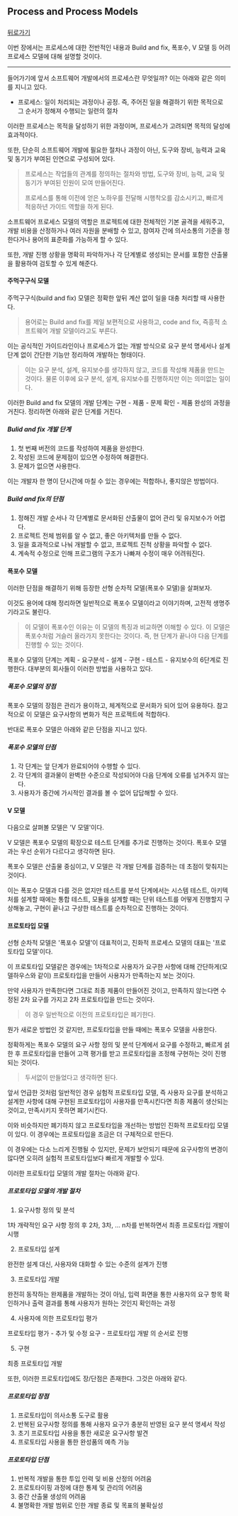 ## Process and Process Models

##### 

[뒤로가기](/softwareengineering/README.md)

이번 장에서는 프로세스에 대한 전반적인 내용과 Build and fix, 폭포수, V 모델 등 어려 프로세스 모델에 대해 설명할 것이다.

---

들어가기에 앞서 소프트웨어 개발에서의 프로세스란 무엇일까? 이는 아래와 같은 의미를 지니고 있다.  

* 프로세스: 일이 처리되는 과정이나 공정. 즉, 주어진 일을 해결하기 위한 목적으로 그 순서가 정해져  수행되는 일련의 절차  

이러한 프로세스는 목적을 달성하기 위한 과정이며, 프로세스가 고려되면 목적의 달성에 효과적이다.  

또한, 단순히 소프트웨어 개발에 필요한 절차나 과정이 아닌, 도구와 장비, 능력과 교육 및 동기가 부여된 인연으로 구성되어 있다.  

> 프로세스는 작업들의 관계를 정의하는 절차와 방법, 도구와 장비, 능력, 교육 및 동기가 부여된 인원이 모여 만들어진다.  
>
> 프로세스를 통해 이전에 얻은 노하우를 전달해 시행착오를 감소시키고, 빠르게 적응하년 가이드 역할을 하게 된다.  

소프트웨어 프로세스 모델의 역할은 프로젝트에 대한 전체적인 기본 골격을 세워주고, 개발 비용을 산정하거나 여러 자원을 분배할 수 있고, 참여자 간에 의사소통의 기준을 정한다거나 용어의 표준화를 가능하게 할 수 있다.  

또한, 개발 진행 상황을 명확히 파악하거나 각 단계별로 생성되는 문서를 포함한 산출물을 활용하여 검토할 수 있게 해준다.  

#### 주먹구구식 모델  

주먹구구식(build and fix) 모델은 정확한 앞뒤 계산 없이 일을 대충 처리할 때 사용한다.  

> 용어로는 Build and fix를 제일 보편적으로 사용하고, code and fix, 즉흥적 소프트웨어 개발 모델이라고도 부른다.  

이는 공식적인 가이드라인이나 프로세스가 없는 개발 방식으로 요구 분석 명세서나 설계 단계 없이 간단한 기능만 정리하여 개발하는 형태이다.  

> 이는 요구 분석, 설계, 유지보수를 생각하지 않고, 코드를 작성해 제품을 만드는 것이다. 물론 이후에 요구 분석, 설계, 유지보수를 진행하지만 이는 의미없는 일이다.  

이러한 Build and fix 모델의 개발 단계는 구현 - 제품 - 문제 확인 - 제품 완성의 과정을 거친다. 정리하면 아래와 같은 단계를 거친다.  

##### Bulid and fix 개발 단계  

1. 첫 번째 버전의 코드를 작성하여 제품을 완성한다.  
2. 작성된 코드에 문제점이 있으면 수정하여 해결한다.  
3. 문제가 없으면 사용한다.  

이는 개발자 한 명이 단시간에 마칠 수 있는 경우에는 적합하나, 좋지않은 방법이다.  

##### Build and fix의 단점  

1. 정해진 개발 순서나 각 단계별로 문서화된 산출물이 없어 관리 및 유지보수가 어렵다.  
2. 프로젝트 전체 범위를 알 수 없고, 좋은 아키텍처를 만들 수 없다.  
3. 일을 효과적으로 나눠 개발할 수 없고, 프로젝트 진척 상황을 파악할 수 없다.  
4. 계속적 수정으로 인해 프로그램의 구조가 나빠져 수정이 매우 어려워진다.  
  
#### 폭포수 모델  

이러한 단점을 해결하기 위해 등장한 선형 순차적 모델(폭포수 모델)을 살펴보자.  

이것도 용어에 대해 정리하면 일반적으로 폭포수 모델이라고 이야기하며, 고전적 생명주기라고도 불린다.  

> 이 모델이 폭포수인 이유는 이 모델의 특징과 비교하면 이해할 수 있다. 이 모델은 폭포수처럼 거슬러 올라가지 못한다는 것이다. 즉, 현 단계가 끝나야 다음 단계를 진행할 수 있는 것이다.  

폭포수 모델의 단계는 계획 - 요구분석 - 설계 - 구현 - 테스트 - 유지보수의 6단계로 진행한다. 대부분의 회사들이 이러한 방법을 사용하고 있다.  

##### 폭포수 모델의 장점  

폭포수 모델의 장점은 관리가 용이하고, 체계적으로 문서화가 되어 있어 유용하다. 참고적으로 이 모델은 요구사항의 변화가 적은 프로젝트에 적합하다.  

반대로 폭포수 모델은 아래와 같은 단점을 지니고 있다.  

##### 폭포수 모델의 단점  

1. 각 단계는 앞 단계가 완료되어야 수행할 수 있다.  
2. 각 단계의 결과물이 완벽한 수준으로 작성되어야 다음 단계에 오류를 넘겨주지 않는다.  
3. 사용자가 중간에 가시적인 결과를 볼 수 없어 답답해할 수 있다.  

#### V 모델  

다음으로 살펴볼 모델은 'V 모델'이다.  

V 모델은 폭포수 모델의 확장으로 테스트 단계를 추가로 진행하는 것이다. 폭포수 모델과는 우선 순위가 다르다고 생각하면 된다.  

폭포수 모델은 산출물 중심이고, V 모델은 각 개발 단계를 검증하는 데 초점이 맞춰지는 것이다.  

이는 폭포수 모델과 다를 것은 없지만 테스트를 분석 단계에서는 시스템 테스트, 아키텍처를 설계할 때에는 통합 테스트, 모듈을 설계할 때는 단위 테스트를 어떻게 진행할지 구상해놓고, 구현이 끝나고 구상한 테스트를 순차적으로 진행하는 것이다.  

#### 프로토타입 모델

선형 순차적 모델은 '폭포수 모델'이 대표적이고, 진화적 프로세스 모델의 대표는 '프로토타입 모델'이다.  

이 프로토타입 모델같은 경우에는 1차적으로 사용자가 요구한 사항에 대해 간단하게(모델하우스와 같이) 프로토타입을 만들어 사용자가 만족하는지 보는 것이다.  

만약 사용자가 만족한다면 그대로 최종 제품이 만들어진 것이고, 만족하지 않는다면 수정된 2차 요구를 가지고 2차 프로토타입을 만드는 것이다.  

> 이 경우 일반적으로 이전의 프로토타입은 폐기한다.  

뭔가 새로운 방법인 것 같지만, 프로토타입을 만들 때에는 폭포수 모델을 사용한다.  

정확하게는 폭포수 모델의 요구 사항 정의 및 분석 단계에서 요구를 수정하고, 빠르게 섥한 후 프로토타입을 만들어 고객 평가를 받고 프로토타입을 조정해 구현하는 것이 진행되는 것이다.  

> 두서없이 만들었다고 생각하면 된다.  

앞서 언급한 것처럼 일반적인 경우 실험적 프로토타입 모델, 즉 사용자 요구를 분석하고 설계한 사항에 대해 구현된 프로토타입이 사용자를 만족시킨다면 최종 제품이 생산되는 것이고, 만족시키지 못하면 폐기시킨다.  

이와 비슷하지만 폐기하지 않고 프로토타입을 개선하는 방법인 진화적 프로토타입 모델이 있다. 이 경우에는 프로토타입을 조금은 더 구체적으로 만든다.  

이 경우에는 다소 느리게 진행될 수 있지만, 문제가 보안되기 때문에 요구사항의 변경이 많다면 오히려 실험적 프로토타입보다 빠르게 개발할 수 있다.  

이러한 프로토타입 모델의 개발 절차는 아래와 같다.  

##### 프로토타입 모델의 개발 절차  

1. 요구사항 정의 및 분석

1차 개략적인 요구 사항 정의 후 2차, 3차, … n차를 반복하면서 최종 프로토타입 개발이 시행  

2. 프로토타입 설계  

완전한 설계 대신, 사용자와 대화할 수 있는 수준의 설계가 진행  

3. 프로토타입 개발  

완전히 동작하는 완제품을 개발하는 것이 아님, 입력 화면을 통한 사용자의 요구 항목 확인하거나 출력 결과를 통해 사용자가 원하는 것인지 확인하는 과정  

4. 사용자에 의한 프로토타입 평가  

프로토타입 평가 - 추가 및 수정 요구 - 프로토타입 개발 의 순서로 진행  

5. 구현  

최종 프로토타입 개발  

또한, 이러한 프로토타입에도 장/단점은 존재한다. 그것은 아래와 같다.  

##### 프로토타입 장점  

1. 프로토타입이 의사소통 도구로 활용  
2. 반복된 요구사항 정의를 통해 사용자 요구가 충분히 반영된 요구 분석 명세서 작성  
3. 초기 프로토타입 사용을 통한 새로운 요구사항 발견  
4. 프로토타입 사용을 통한 완성품의 예측 가능  

##### 프로토타입 단점  

1. 반복적 개발을 통한 투입 인력 및 비용 산정의 어려움  
2. 프로토타이핑 과정에 대한 통제 및 관리의 어려움  
3. 중간 산출물 생성의 어려움  
4. 불명확한 개발 범위로 인한 개발 종료 및 목표의 불확실성  


